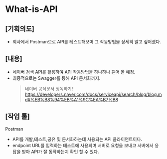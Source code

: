 # What-is-API
## [기획의도]
- 회사에서 Postman으로 API를 테스트해보며 그 작동방법을 상세히 알고 싶어졌다.

## [내용]
- 네이버 검색 API를 활용하여 API 작동방법을 하나하나 뜯어 볼 예정.
- 최종적으로는 Swagger를 통해 API 문서화까지.
  > 네이버 공식문서 정독하기!   
  > https://developers.naver.com/docs/serviceapi/search/blog/blog.md#%EB%B8%94%EB%A1%9C%EA%B7%B8

## [작업 툴]
Postman   
- API를 개발,테스트,공유 및 문서화하는데 사용되는 API 클라이언트이다.
- endpoint URL를 입력하는 테스트에 사용되며 서버로 요청을 보내고 서버에서 응답을 받아 API가 잘 동작하는지 확인 할 수 있다.
